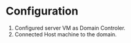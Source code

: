 # Configuration

1. Configured server VM as Domain Controler.
2. Connected Host machine to the domain.
